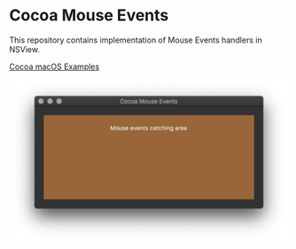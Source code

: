 # Cocoa Mouse Events

This repository contains implementation of Mouse Events handlers in NSView.

[Cocoa macOS Examples](https://github.com/NikolaGrujic91/Cocoa-macOS-Examples)

![image missing](App.png "Application UI")